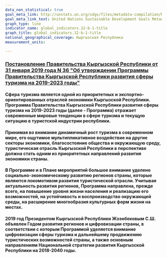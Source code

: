 ```yaml
---
data_non_statistical: true
goal_meta_link: http://unstats.un.org/sdgs/files/metadata-compilation/Metadata-Goal-12.pdf
goal_meta_link_text: United Nations Sustainable Development Goals Metadata (pdf 782kB)
graph_type: line
indicator_name: global_indicators.12-b-1-title
graph_title: global_indicators.12-b-1-title
national_geographical_coverage: Кыргызская Республика
measurement_units: 

---
```

### [Постановление Правительства Кыргызской Республики от 31 января 2019 года N 36 "Об утверждении Программы Правительства Кыргызской Республики развития сферы туризма на 2019-2023 годы"](http://base.spinform.ru/show_doc.fwx?rgn=113524)
#### Сфера туризма является одной из приоритетных и экспортно-ориентированных отраслей экономики Кыргызской Республики. Программа Правительства Кыргызской Республики развития сферы туризма на 2019-2023 годы (далее - Программа) отражает современные мировые тенденции в сфере туризма и текущую ситуацию в туристской индустрии республики.
#### Принимая во внимание динамичный рост туризма в современном мире, его ощутимое мультипликативное воздействие на другие секторы экономики, благосостояние общества и окружающую среду, туристическая отрасль Кыргызской Республики в перспективе должна стать одним из приоритетных направлений развития экономики страны.
#### В Программе и в Плане мероприятий большое внимание уделено социально-экономическому развитию регионов страны, которые являются локомотивом развития туристической отрасли. Учитывая актуальность развития регионов, Программа направлена, прежде всего, на повышение уровня жизни населения и реализацию его возможностей, на устойчивость и воспроизводство окружающей среды, на расширение многообразия культурных форм жизни на местах.
#### 2019 год Президентом Кыргызской Республики Жээнбековым С.Ш. объявлен Годом развития регионов и цифровизации страны, в соответствии с которым Программой уделяется внимание цифровизации сферы туризма и дальнейшему продвижению туристических возможностей страны, а также основным направлениям Национальной стратегии развития Кыргызской Республики на 2018-2040 годы.

